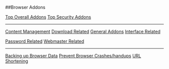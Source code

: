 ##Browser Addons

[Top Overall Addons]()
[Top Security Addons]()

---

[Content Management](#)
[Download Related]()
[General Addons]()
[Interface Related]()

[Password Related]()
[Webmaster Related]()


- - -
[Backing up Browser Data]()
[Prevent Browser Crashes/handups]()
[URL Shortening]()